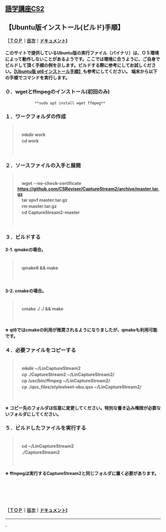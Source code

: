 ## [語学講座CS2](https://csreviser.github.io/CaptureStream2/) 
## 【Ubuntu版インストール(ビルド)手順】　　　　　　
#### ［[ＴＯＰ](./)**｜**[目次](./#目次)**｜**[ドキュメント](./#ドキュメント-1)]

**このサイトで提供しているUbuntu版の実行ファイル（バイナリ）は、ＯＳ環境によって動作しないことがあるようです。ここでは環境に合うように、ご自身でビルドして頂く手順の例を示します。ビルドする際に参考にしてお試しください。[【Ubuntu版 qt6インストール手順】](./qt_install)も参考にしてください。**
**端末から以下の手順でコマンドを実行します。**

### ０．wgetとffmpegのインストール(初回のみ)     

```
　　　　　　　　**sudo apt install wget ffmpeg**
```


### １．ワークフォルダの作成
>
>　　　　　　        
>　**mkdir work**          
>　**cd work**
>
>　　　　　　　

### ２．ソースファイルの入手と展開
>
>　　　　　　　         
>　**wget --no-check-certificate https://github.com/CSReviser/CaptureStream2/archive/master.tar.gz**          
>　**tar xpvf master.tar.gz**          
>　**rm master.tar.gz**          
>　**cd CaptureStream2-master**
>
>　　　　　　　


### ３．ビルドする
####    3-1. qmakeの場合。
>
>　　　　　　　         
>　**qmake6 && make**          
>
>　　　　　　　


####    3-2. cmakeの場合。
>
>　　　　　　　         
>　**cmake ./ ./ && make**          
>
>　　　　　　　

**※ qt6ではcmakeの利用が推奨されるようになりましたが、qmakeも利用可能です。**
 　　
 
### ４．必要ファイルをコピーする
>
>　　　　　　　         
>　**mkdir ~/LinCaptureStream2**         
>　**cp ./CaptureStream2 ~/LinCaptureStream2/**          
>　**cp /usr/bin/ffmpeg ~/LinCaptureStream2/**          
>　**cp ./qss_files/stylesheet-ubu.qss ~/LinCaptureStream2/**
>
>　　　　　　　

**※ コピー先のフォルダは任意に変更してください。特別な書き込み権限が必要ないフォルダにしてください。**

### ５．ビルドしたファイルを実行する
>
>　　　　　　　         
>　**cd ~/LinCaptureStream2**         
>　**./CaptureStream2**          
>
>　　　　　　　

**※ ffmpegは実行するCaptureStream2と同じフォルダに置く必要があります。**

####   　
####   　
#### ［[ＴＯＰ](./)**｜**[目次](./#目次)**｜**[ドキュメント](./#ドキュメント-1)]

*** 
 <link rel="shortcut icon" type="image/x-icon" href="https://avatars.githubusercontent.com/u/46049273?v=4">
 <meta name="twitter:image:src" content="https://avatars.githubusercontent.com/u/46049273?v=4">
-
